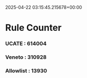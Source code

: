 2025-04-22 03:15:45.215678+00:00
# Rule Counter 
 ### UCATE : 614004

 ### Veneto : 310928

 ### Allowlist : 13930